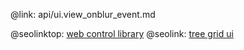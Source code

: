 @link: api/ui.view_onblur_event.md

@seolinktop: [web control library](https://webix.com)
@seolink: [tree grid ui](https://webix.com/widget/treetable/)